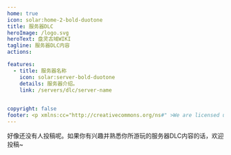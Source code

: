 ```yaml
---
home: true
icon: solar:home-2-bold-duotone
title: 服务器DLC
heroImage: /logo.svg
heroText: 盘灵古域WIKI
tagline: 服务器DLC内容
actions:

features:
  - title: 服务器名称
    icon: solar:server-bold-duotone
    details: 服务器介绍。
    link: /servers/dlc/server-name

  
copyright: false
footer: <p xmlns:cc="http://creativecommons.org/ns#" >We are licensed under <a href="http://creativecommons.org/licenses/by/4.0/?ref=chooser-v1" target="_blank" rel="license noopener noreferrer" style="display:inline-block;">CC BY 4.0<img style="height:22px!important;margin-left:3px;vertical-align:text-bottom;" src="https://mirrors.creativecommons.org/presskit/icons/cc.svg?ref=chooser-v1"><img style="height:22px!important;margin-left:3px;vertical-align:text-bottom;" src="https://mirrors.creativecommons.org/presskit/icons/by.svg?ref=chooser-v1"></a></p><br />网站所涉及的公司名称、商标、产品等均为其各自所有者的资产，仅供识别。涉及游戏内的剧情文本为MayorTW & 紅石口袋所有。<br />"Minecraft"以及"我的世界"为美国微软公司的商标 本站与微软公司没有从属关系。| © 2015 - 2023 3ON EM
---
```


 好像还没有人投稿呢。如果你有兴趣并熟悉你所游玩的服务器DLC内容的话，欢迎投稿~
